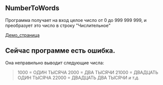 ## NumberToWords
Программа получает на вход целое число от 0 до 999 999 999,
и преобразует это число в строку "Числительное"

[Демо_страница](https://igor3dvis.github.io/NumberToWords/)

## Сейчас программе есть ошибка. 
Она неправильно выводит следующие числа:
  > 1000 = ОДИН ТЫСЯЧА 
  > 2000 = ДВА ТЫСЯЧИ 
  > 21000 = ДВАДЦАТЬ ОДИН ТЫСЯЧА 
  > 22000 = ДВАДЦАТЬ ДВА ТЫСЯЧИ 
  > *и т.д.*




